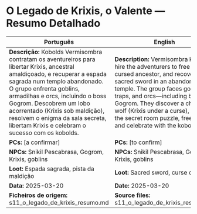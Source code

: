# O Legado de Krixis, o Valente — Resumo Detalhado

| Português | English |
|-----------|---------|
| **Descrição:** Kobolds Vermisombra contratam os aventureiros para libertar Krixis, ancestral amaldiçoado, e recuperar a espada sagrada num templo abandonado. O grupo enfrenta goblins, armadilhas e orcs, incluindo o boss Gogrom. Descobrem um lobo acorrentado (Krixis sob maldição), resolvem o enigma da sala secreta, libertam Krixis e celebram o sucesso com os kobolds.<br> | **Description:** Vermisombra kobolds hire the adventurers to free Krixis, a cursed ancestor, and recover the sacred sword in an abandoned temple. The group faces goblins, traps, and orcs—including boss Gogrom. They discover a chained wolf (Krixis under a curse), solve the secret room puzzle, free Krixis, and celebrate with the kobolds.<br> |
| **PCs:** [a confirmar] | **PCs:** [to confirm] |
| **NPCs:** Snikil Pescabrasa, Gogrom, Krixis, goblins | **NPCs:** Snikil Pescabrasa, Gogrom, Krixis, goblins |
| **Loot:** Espada sagrada, pista da maldição | **Loot:** Sacred sword, curse clue |
| **Data:** 2025-03-20 | **Date:** 2025-03-20 |
| **Ficheiros de origem:** s11_o_legado_de_krixis_resumo.md | **Source files:** s11_o_legado_de_krixis_resumo.md |
